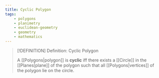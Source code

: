 ```yaml
---
title: Cyclic Polygon
tags:
    - polygons
    - planimetry
    - euclidean-geometry
    - geometry
    - mathematics
---
```


>[!DEFINITION] Definition: Cyclic Polygon
>
>A [[Polygons|polygon]] is **cyclic** iff there exists a [[Circle]] in the [[Planes|plane]] of the polygon such that all [[Polygons|vertices]] of the polygon lie on the circle.
>